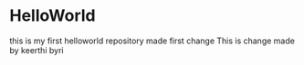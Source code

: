 # HelloWorld
this is my first helloworld repository
made first change
This is change made by keerthi byri
